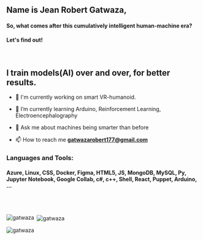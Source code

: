 <h2 align="left"> Name is Jean Robert Gatwaza,</h1>
<h4 align="left"> So, what comes after this cumulatively intelligent human-machine era? </h4>
<h4 align="left"> Let's find out! </h4> <br><be>

<h2 align="left"> I train models(AI) over and over, for better results. </h2>


- 🔭 I'm currently working on smart VR-humanoid. 

- 🌱 I’m currently learning Arduino, Reinforcement Learning, Electroencephalography

- 💬 Ask me about machines being smarter than before

- 📫 How to reach me **gatwazarobert177@gmail.com**




<h3 align="left"> Languages and Tools:</h3>
<h4 align="left"> Azure, Linux, CSS, Docker, Figma, HTML5, JS, MongoDB, MySQL, Py, Jupyter Notebook, Google Collab, c#, c++, Shell, React, Puppet, Arduino, ...</h4>
<br><br>

<p><img align="left" src="https://github-readme-stats.vercel.app/api/top-langs?username=gatwaza&show_icons=true&locale=en&layout=compact&theme=black&hide_border=true&bg_color=daa520" alt="gatwaza" /></p>

<p>&nbsp;<img align="center" src="https://github-readme-stats.vercel.app/api?username=gatwaza&show_icons=true&locale=en&theme=black&hide_border=true&bg_color=daa520" alt="gatwaza" /></p>

<p><img align="center" src="https://github-readme-streak-stats.herokuapp.com/?user=gatwaza&theme=black&hide_border=true&bg_color=f0e68c" alt="gatwaza" /></p>
